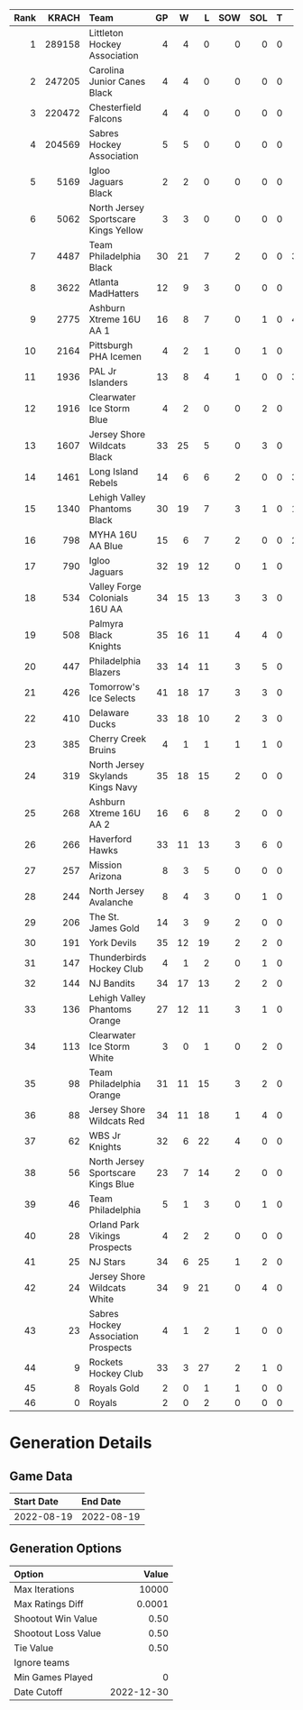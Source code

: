 Rank|KRACH|Team|GP|W|L|SOW|SOL|T|SoS
---:|---:|:---|---:|---:|---:|---:|---:|---:|---:
1|289158|Littleton Hockey Association|4|4|0|0|0|0|2634
2|247205|Carolina Junior Canes Black|4|4|0|0|0|0|2293
3|220472|Chesterfield Falcons|4|4|0|0|0|0|2003
4|204569|Sabres Hockey Association|5|5|0|0|0|0|1909
5|5169|Igloo Jaguars Black|2|2|0|0|0|0|24
6|5062|North Jersey Sportscare Kings Yellow|3|3|0|0|0|0|24
7|4487|Team Philadelphia Black|30|21|7|2|0|0|32925
8|3622|Atlanta MadHatters|12|9|3|0|0|0|1605
9|2775|Ashburn Xtreme 16U AA 1|16|8|7|0|1|0|47952
10|2164|Pittsburgh PHA Icemen|4|2|1|0|1|0|1384
11|1936|PAL Jr Islanders|13|8|4|1|0|0|39805
12|1916|Clearwater Ice Storm Blue|4|2|0|0|2|0|825
13|1607|Jersey Shore Wildcats Black|33|25|5|0|3|0|551
14|1461|Long Island Rebels|14|6|6|2|0|0|33554
15|1340|Lehigh Valley Phantoms Black|30|19|7|3|1|0|10457
16|798|MYHA 16U AA Blue|15|6|7|2|0|0|29356
17|790|Igloo Jaguars|32|19|12|0|1|0|7723
18|534|Valley Forge Colonials 16U AA|34|15|13|3|3|0|833
19|508|Palmyra Black Knights|35|16|11|4|4|0|684
20|447|Philadelphia Blazers|33|14|11|3|5|0|8093
21|426|Tomorrow's Ice Selects|41|18|17|3|3|0|783
22|410|Delaware Ducks|33|18|10|2|3|0|389
23|385|Cherry Creek Bruins|4|1|1|1|1|0|442
24|319|North Jersey Skylands Kings Navy|35|18|15|2|0|0|562
25|268|Ashburn Xtreme 16U AA 2|16|6|8|2|0|0|720
26|266|Haverford Hawks|33|11|13|3|6|0|785
27|257|Mission Arizona|8|3|5|0|0|0|535
28|244|North Jersey Avalanche|8|4|3|0|1|0|359
29|206|The St. James Gold|14|3|9|2|0|0|938
30|191|York Devils|35|12|19|2|2|0|716
31|147|Thunderbirds Hockey Club|4|1|2|0|1|0|538
32|144|NJ Bandits|34|17|13|2|2|0|302
33|136|Lehigh Valley Phantoms Orange|27|12|11|3|1|0|416
34|113|Clearwater Ice Storm White|3|0|1|0|2|0|424
35|98|Team Philadelphia Orange|31|11|15|3|2|0|327
36|88|Jersey Shore Wildcats Red|34|11|18|1|4|0|440
37|62|WBS Jr Knights|32|6|22|4|0|0|573
38|56|North Jersey Sportscare Kings Blue|23|7|14|2|0|0|555
39|46|Team Philadelphia|5|1|3|0|1|0|296
40|28|Orland Park Vikings Prospects|4|2|2|0|0|0|49
41|25|NJ Stars|34|6|25|1|2|0|6482
42|24|Jersey Shore Wildcats White|34|9|21|0|4|0|709
43|23|Sabres Hockey Association Prospects|4|1|2|1|0|0|78
44|9|Rockets Hockey Club|33|3|27|2|1|0|247
45|8|Royals Gold|2|0|1|1|0|0|24
46|0|Royals|2|0|2|0|0|0|719
# Generation Details
## Game Data
| Start Date | End Date |
| :--- | :--- |
| 2022-08-19 | 2022-08-19 |

## Generation Options
| Option | Value |
| :----- | ----: |
| Max Iterations | 10000 |
| Max Ratings Diff | 0.0001 |
| Shootout Win Value | 0.50 |
| Shootout Loss Value | 0.50 |
| Tie Value | 0.50 |
| Ignore teams |  |
| Min Games Played | 0 |
| Date Cutoff | 2022-12-30 |

